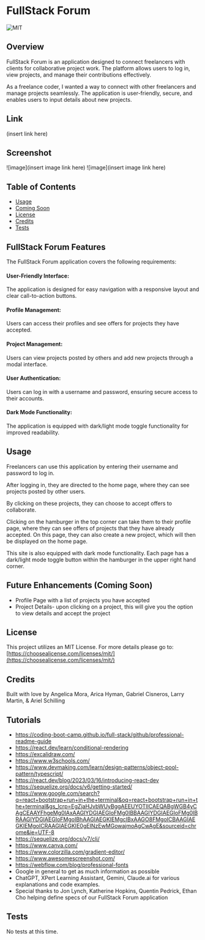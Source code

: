# FullStack Forum

 ![MIT](https://img.shields.io/badge/License-MIT-blue)

## Overview

FullStack Forum is an application designed to connect freelancers with clients for collaborative project work. The platform allows users to log in, view projects, and manage their contributions effectively.

As a freelance coder, I wanted a way to connect with other freelancers and manage projects seamlessly. The application is user-friendly, secure, and enables users to input details about new projects.

## Link

(insert link here)

## Screenshot

![image](insert image link here)
![image](insert image link here)

 ## Table of Contents

  - [Usage](#usage)
  - [Coming Soon](#coming_soon)
  - [License](#license)
  - [Credits](#credits)
  - [Tests](#tests)

## FullStack Forum Features

The FullStack Forum application covers the following requirements:

#### User-Friendly Interface: 
The application is designed for easy navigation with a responsive layout and clear call-to-action buttons.
#### Profile Management: 
Users can access their profiles and see offers for projects they have accepted.
#### Project Management: 
Users can view projects posted by others and add new projects through a modal interface.
#### User Authentication: 
Users can log in with a username and password, ensuring secure access to their accounts.
#### Dark Mode Functionality: 
The application is equipped with dark/light mode toggle functionality for improved readability.


## Usage

Freelancers can use this application by entering their username and password to log in. 

After logging in, they are directed to the home page, where they can see projects posted by other users. 

By clicking on these projects, they can choose to accept offers to collaborate.

Clicking on the hamburger in the top corner can take them to their profile page, where they can see offers of projects that they have already accepted. 
On this page, they can also create a new project, which will then be displayed on the home page.

This site is also equipped with dark mode functionality. Each page has a dark/light mode toggle button within the hamburger in the upper right hand corner.

## Future Enhancements (Coming Soon)

- Profile Page with a list of projects you have accepted
- Project Details- upon clicking on a project, this will give you the option to view details and accept the project

## License

 This project utilizes an MIT License.
    For more details please go to: [https://choosealicense.com/licenses/mit/](https://choosealicense.com/licenses/mit/) 

## Credits

Built with love by Angelica Mora, Arica Hyman, Gabriel Cisneros, Larry Martin, & Ariel Schilling

## Tutorials

- https://coding-boot-camp.github.io/full-stack/github/professional-readme-guide
- https://react.dev/learn/conditional-rendering
- https://excalidraw.com/
- https://www.w3schools.com/
- https://www.devmaking.com/learn/design-patterns/object-pool-pattern/typescript/
- https://react.dev/blog/2023/03/16/introducing-react-dev
- https://sequelize.org/docs/v6/getting-started/
- https://www.google.com/search?q=react+bootstrap+run+in+the+terminal&oq=react+bootstrap+run+in+the+terminal&gs_lcrp=EgZjaHJvbWUyBggAEEUYOTIICAEQABgWGB4yCAgCEAAYFhgeMg0IAxAAGIYDGIAEGIoFMg0IBBAAGIYDGIAEGIoFMg0IBRAAGIYDGIAEGIoFMgoIBhAAGIAEGKIEMgcIBxAAGO8FMgoICBAAGIAEGKIEMgoICRAAGIAEGKIE0gEINzEwMGowajmoAgCwAgE&sourceid=chrome&ie=UTF-8
- https://sequelize.org/docs/v7/cli/
- https://www.canva.com/
- https://www.colorzilla.com/gradient-editor/
- https://www.awesomescreenshot.com/
- https://webflow.com/blog/professional-fonts
- Google in general to get as much information as possible
- ChatGPT, XPert Learning Assistant, Gemini, Claude.ai for various explanations and code examples. 
- Special thanks to Jon Lynch, Katherine Hopkins, Quentin Pedrick, Ethan Cho helping define specs of our FullStack Forum application

 ## Tests

 No tests at this time.
